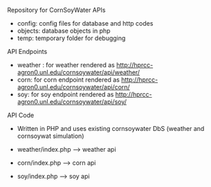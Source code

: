 Repository for CornSoyWater APIs

* config: config files for database and http codes
* objects: database objects in php
* temp: temporary folder for debugging

API Endpoints
* weather : for weather  rendered as http://hprcc-agron0.unl.edu/cornsoywater/api/weather/
* corn: for corn endpoint rendered as http://hprcc-agron0.unl.edu/cornsoywater/api/corn/
* soy: for soy endpoint rendered as http://hprcc-agron0.unl.edu/cornsoywater/api/soy/

API Code
* Written in PHP and uses existing cornsoywater DbS (weather and cornsoywat simulation)

*  weather/index.php --> weather api
*  corn/index.php --> corn api
*  soy/index.php --> soy api
